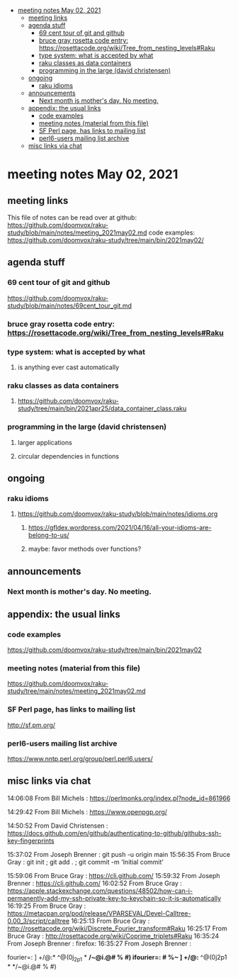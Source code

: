 - [meeting notes May 02, 2021](#org87d50b4)
  - [meeting links](#orgae069fb)
  - [agenda stuff](#org73ecb15)
    - [69 cent tour of git and github](#org00d1fa0)
    - [bruce gray rosetta code entry:  <https://rosettacode.org/wiki/Tree_from_nesting_levels#Raku>](#orgd7591a3)
    - [type system: what is accepted by what](#orgd221cb8)
    - [raku classes as data containers](#org9794d1c)
    - [programming in the large (david christensen)](#orge18d2b3)
  - [ongoing](#org7ef24e6)
    - [raku idioms](#orgefc8ced)
  - [announcements](#orga08c55a)
    - [Next month is mother's day.  No meeting.](#org018a5aa)
  - [appendix: the usual links](#orgf02e2a7)
    - [code examples](#org72ef160)
    - [meeting notes (material from this file)](#org09f4664)
    - [SF Perl page, has links to mailing list](#org69ca7a4)
    - [perl6-users mailing list archive](#orgf2d7831)
  - [misc links via chat](#orgc6700fd)


<a id="org87d50b4"></a>

# meeting notes May 02, 2021


<a id="orgae069fb"></a>

## meeting links

This file of notes can be read over at github: <https://github.com/doomvox/raku-study/blob/main/notes/meeting_2021may02.md> code examples: <https://github.com/doomvox/raku-study/tree/main/bin/2021may02/>


<a id="org73ecb15"></a>

## agenda stuff


<a id="org00d1fa0"></a>

### 69 cent tour of git and github

<https://github.com/doomvox/raku-study/blob/main/notes/69cent_tour_git.md>


<a id="orgd7591a3"></a>

### bruce gray rosetta code entry:  <https://rosettacode.org/wiki/Tree_from_nesting_levels#Raku>


<a id="orgd221cb8"></a>

### type system: what is accepted by what

1.  is anything ever cast automatically


<a id="org9794d1c"></a>

### raku classes as data containers

1.  <https://github.com/doomvox/raku-study/tree/main/bin/2021apr25/data_container_class.raku>


<a id="orge18d2b3"></a>

### programming in the large (david christensen)

1.  larger applications

2.  circular dependencies in functions


<a id="org7ef24e6"></a>

## ongoing


<a id="orgefc8ced"></a>

### raku idioms

1.  <https://github.com/doomvox/raku-study/blob/main/notes/idioms.org>

    1.  <https://gfldex.wordpress.com/2021/04/16/all-your-idioms-are-belong-to-us/>
    
    2.  maybe: favor methods over functions?


<a id="orga08c55a"></a>

## announcements


<a id="org018a5aa"></a>

### Next month is mother's day.  No meeting.


<a id="orgf02e2a7"></a>

## appendix: the usual links


<a id="org72ef160"></a>

### code examples

<https://github.com/doomvox/raku-study/tree/main/bin/2021may02>


<a id="org09f4664"></a>

### meeting notes (material from this file)

<https://github.com/doomvox/raku-study/tree/main/notes/meeting_2021may02.md>


<a id="org69ca7a4"></a>

### SF Perl page, has links to mailing list

<http://sf.pm.org/>


<a id="orgf2d7831"></a>

### perl6-users mailing list archive

<https://www.nntp.perl.org/group/perl.perl6.users/>


<a id="orgc6700fd"></a>

## misc links via chat

14:06:08 From Bill Michels : <https://perlmonks.org/index.pl?node_id=861966>

14:29:42 From Bill Michels : <https://www.openpgp.org/>

14:50:52 From David Christensen : <https://docs.github.com/en/github/authenticating-to-github/githubs-ssh-key-fingerprints>

15:37:02 From Joseph Brenner : git push -u origin main 15:56:35 From Bruce Gray : git init ; git add . ; git commit -m 'Initial commit'

15:59:06 From Bruce Gray : <https://cli.github.com/> 15:59:32 From Joseph Brenner : <https://cli.github.com/> 16:02:52 From Bruce Gray : <https://apple.stackexchange.com/questions/48502/how-can-i-permanently-add-my-ssh-private-key-to-keychain-so-it-is-automatically> 16:19:25 From Bruce Gray : <https://metacpan.org/pod/release/VPARSEVAL/Devel-Calltree-0.00_3/script/calltree> 16:25:13 From Bruce Gray : <http://rosettacode.org/wiki/Discrete_Fourier_transform#Raku> 16:25:17 From Bruce Gray : <http://rosettacode.org/wiki/Coprime_triplets#Raku> 16:35:24 From Joseph Brenner : firefox: 16:35:27 From Joseph Brenner :

fourier=: ] +/@:\* ^@(0j<sub>2p1</sub> \* **/~@i.@# % #) ifourier=: # %~ ] +/@:** ^@(0j2p1 \* \*/~@i.@# % #)
